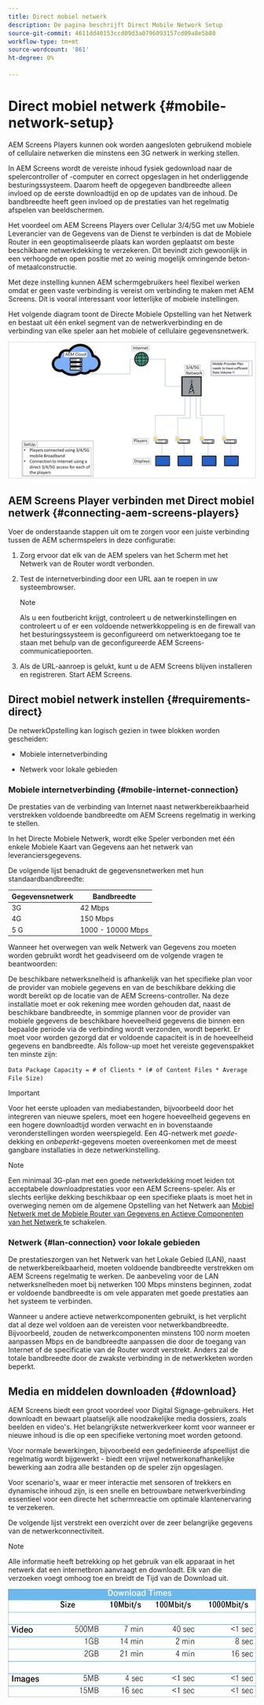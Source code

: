 ```yaml
---
title: Direct mobiel netwerk
description: De pagina beschrijft Direct Mobile Network Setup
source-git-commit: 4611dd40153ccd09d3a0796093157cd09a8e5b80
workflow-type: tm+mt
source-wordcount: '861'
ht-degree: 0%

---
```



# Direct mobiel netwerk {#mobile-network-setup}

AEM Screens Players kunnen ook worden aangesloten gebruikend mobiele of cellulaire netwerken die minstens een 3G netwerk in werking stellen.

In AEM Screens wordt de vereiste inhoud fysiek gedownload naar de spelercontroller of -computer en correct opgeslagen in het onderliggende besturingssysteem. Daarom heeft de opgegeven bandbreedte alleen invloed op de eerste downloadtijd en op de updates van de inhoud. De bandbreedte heeft geen invloed op de prestaties van het regelmatig afspelen van beeldschermen.

Het voordeel om AEM Screens Players over Cellular 3/4/5G met uw Mobiele Leverancier van de Gegevens van de Dienst te verbinden is dat de Mobiele Router in een geoptimaliseerde plaats kan worden geplaatst om beste beschikbare netwerkdekking te verzekeren. Dit bevindt zich gewoonlijk in een verhoogde en open positie met zo weinig mogelijk omringende beton- of metaalconstructie.

Met deze instelling kunnen AEM schermgebruikers heel flexibel werken omdat er geen vaste verbinding is vereist om verbinding te maken met AEM Screens. Dit is vooral interessant voor letterlijke of mobiele instellingen.

Het volgende diagram toont de Directe Mobiele Opstelling van het Netwerk en bestaat uit één enkel segment van de netwerkverbinding en de verbinding van elke speler aan het mobiele of cellulaire gegevensnetwerk.

![](/help/using/assets/direct-mobile-1.png)

## AEM Screens Player verbinden met Direct mobiel netwerk {#connecting-aem-screens-players}

Voer de onderstaande stappen uit om te zorgen voor een juiste verbinding tussen de AEM schermspelers in deze configuratie:

1. Zorg ervoor dat elk van de AEM spelers van het Scherm met het Netwerk van de Router wordt verbonden.

1. Test de internetverbinding door een URL aan te roepen in uw systeembrowser.

   >[!NOTE]
   >Als u een foutbericht krijgt, controleert u de netwerkinstellingen en controleert u of er een voldoende netwerkkoppeling is en de firewall van het besturingssysteem is geconfigureerd om netwerktoegang toe te staan met behulp van de geconfigureerde AEM Screens-communicatiepoorten.

1. Als de URL-aanroep is gelukt, kunt u de AEM Screens blijven installeren en registreren. Start AEM Screens.

## Direct mobiel netwerk instellen {#requirements-direct}

De netwerkOpstelling kan logisch gezien in twee blokken worden gescheiden:

* Mobiele internetverbinding

* Netwerk voor lokale gebieden

### Mobiele internetverbinding {#mobile-internet-connection}

De prestaties van de verbinding van Internet naast netwerkbereikbaarheid verstrekken voldoende bandbreedte om AEM Screens regelmatig in werking te stellen.

In het Directe Mobiele Netwerk, wordt elke Speler verbonden met één enkele Mobiele Kaart van Gegevens aan het netwerk van leveranciersgegevens.

De volgende lijst benadrukt de gegevensnetwerken met hun standaardbandbreedte:

| Gegevensnetwerk | Bandbreedte |
|--- |--- |
| 3G | 42 Mbps |
| 4G | 150 Mbps |
| 5 G | 1000 - 10000 Mbps |

Wanneer het overwegen van welk Netwerk van Gegevens zou moeten worden gebruikt wordt het geadviseerd om de volgende vragen te beantwoorden:

De beschikbare netwerksnelheid is afhankelijk van het specifieke plan voor de provider van mobiele gegevens en van de beschikbare dekking die wordt bereikt op de locatie van de AEM Screens-controller.
Na deze installatie moet er ook rekening mee worden gehouden dat, naast de beschikbare bandbreedte, in sommige plannen voor de provider van mobiele gegevens de beschikbare hoeveelheid gegevens die binnen een bepaalde periode via de verbinding wordt verzonden, wordt beperkt. Er moet voor worden gezorgd dat er voldoende capaciteit is in de hoeveelheid gegevens en bandbreedte.
Als follow-up moet het vereiste gegevenspakket ten minste zijn:

`Data Package Capacity = # of Clients * (# of Content Files * Average File Size)`


>[!IMPORTANT]
>Voor het eerste uploaden van mediabestanden, bijvoorbeeld door het integreren van nieuwe spelers, moet een hogere hoeveelheid gegevens en een hogere downloadtijd worden verwacht en in bovenstaande veronderstellingen worden weerspiegeld. Een 4G-netwerk met *goede*-dekking en *onbeperkt*-gegevens moeten overeenkomen met de meest gangbare installaties in deze netwerkinstelling.

>[!NOTE]
>Een minimaal 3G-plan met een goede netwerkdekking moet leiden tot acceptabele downloadprestaties voor een AEM Screens-speler. Als er slechts eerlijke dekking beschikbaar op een specifieke plaats is moet het in overweging nemen om de algemene Opstelling van het Netwerk aan [Mobiel Netwerk met de Mobiele Router van Gegevens en Actieve Componenten van het Netwerk ](/help/using/mobile-network-router.md) te schakelen.


### Netwerk {#lan-connection} voor lokale gebieden

De prestatieszorgen van het Netwerk van het Lokale Gebied (LAN), naast de netwerkbereikbaarheid, moeten voldoende bandbreedte verstrekken om AEM Screens regelmatig te werken. De aanbeveling voor de LAN netwerksnelheden moet bij netwerken 100 Mbps minstens beginnen, zodat er voldoende bandbreedte is om vele apparaten met goede prestaties aan het systeem te verbinden.

Wanneer u andere actieve netwerkcomponenten gebruikt, is het verplicht dat al deze wel voldoen aan de vereisten voor netwerkbandbreedte. Bijvoorbeeld, zouden de netwerkcomponenten minstens 100 norm moeten aanpassen Mbps en de bandbreedte aanpassen die door de toegang van Internet of de specificatie van de Router wordt verstrekt. Anders zal de totale bandbreedte door de zwakste verbinding in de netwerkketen worden beperkt.

## Media en middelen downloaden {#download}

AEM Screens biedt een groot voordeel voor Digital Signage-gebruikers. Het downloadt en bewaart plaatselijk alle noodzakelijke media dossiers, zoals beelden en video&#39;s. Het belangrijkste netwerkverkeer komt voor wanneer er nieuwe inhoud is die op een specifieke vertoning moet worden getoond.

Voor normale bewerkingen, bijvoorbeeld een gedefinieerde afspeellijst die regelmatig wordt bijgewerkt - biedt een vrijwel netwerkonafhankelijke bewerking aan zodra alle bestanden op de speler zijn opgeslagen.

Voor scenario&#39;s, waar er meer interactie met sensoren of trekkers en dynamische inhoud zijn, is een snelle en betrouwbare netwerkverbinding essentieel voor een directe het schermreactie om optimale klantenervaring te verzekeren.

De volgende lijst verstrekt een overzicht over de zeer belangrijke gegevens van de netwerkconnectiviteit.

>[!NOTE]
>
>Alle informatie heeft betrekking op het gebruik van elk apparaat in het netwerk dat een internetbron aanvraagt en downloadt. Elk van die verzoeken voegt omhoog toe en breidt de Tijd van de Download uit.

![](/help/using/assets/download-times-mobile.png)



